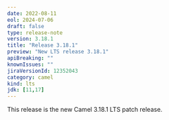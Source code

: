```yaml
---
date: 2022-08-11
eol: 2024-07-06
draft: false
type: release-note
version: 3.18.1
title: "Release 3.18.1"
preview: "New LTS release 3.18.1"
apiBreaking: ""
knownIssues: ""
jiraVersionId: 12352043
category: camel
kind: lts
jdk: [11,17]
---
```


This release is the new Camel 3.18.1 LTS patch release.
